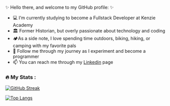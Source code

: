 ✨ Hello there, and welcome to my GitHub profile: ✨

- 💻 I’m currently studying to become a Fullstack Developer at Kenzie Academy
- 🏛️ Former Historian, but overly passionate about technology and coding 
- 🏕️As a side note, I love spending time outdoors, biking, hiking, or camping with my favorite pals
- 🚀 Follow me through my journey as I experiment and become a programmer
- 📫 You can reach me through my [Linkedin](www.linkedin.com/in/natália-medeiros-costa) page

### :fire: My Stats :

[![GitHub Streak](http://github-readme-streak-stats.herokuapp.com?user=Nataliam32&theme=blue-green&date_format=j%20M%5B%20Y%5D)](https://git.io/streak-stats)

[![Top Langs](https://github-readme-stats.vercel.app/api/top-langs/?username=Nataliam32&layout=compact&theme=vision-friendly-dark)](https://github.com/anuraghazra/github-readme-stats)
<!--
**Nataliam32/Nataliam32** is a ✨ _special_ ✨ repository because its `README.md` (this file) appears on your GitHub profile.
-->
